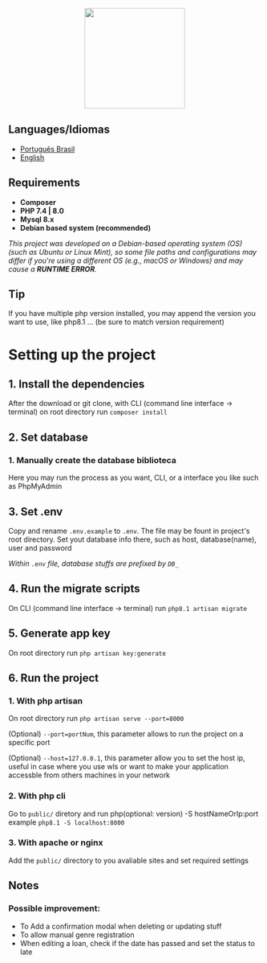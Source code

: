 <p align="center"><a href="https://laravel.com" target="_blank"><img src="https://raw.githubusercontent.com/laravel/art/master/logo-lockup/5%20SVG/2%20CMYK/1%20Full%20Color/laravel-logolockup-cmyk-red.svg" width="200"></a></p>

## Languages/Idiomas
- [Português Brasil](README.md)
- [English](README.en.md)

## Requirements
- __Composer__
- __PHP 7.4 | 8.0__
- __Mysql 8.x__
- __Debian based system (recommended)__

_This project was developed on a Debian-based operating system (OS) (such as Ubuntu or Linux Mint), so some file paths and configurations may differ if you're using a different OS (e.g., macOS or Windows) and may cause a **RUNTIME ERROR**._


## Tip
If you have multiple php version installed, you may append the version you want to use, like php8.1 ... (be sure to match version requirement)

# Setting up the project
## 1. Install the dependencies
After the download or git clone, with CLI (command line interface -> terminal) on root directory run `composer install`


## 2. Set database
### 1. Manually create the database biblioteca
Here you may run the process as you want, CLI, or a interface you like such as PhpMyAdmin


## 3. Set .env
Copy and rename `.env.example` to `.env`. The file may be fount in project's root directory.
Set yout database info there, such as host, database(name), user and password

_Within `.env` file, database stuffs are prefixed by `DB_`_

## 4. Run the migrate scripts
On CLI (command line interface -> terminal) run `php8.1 artisan migrate`


## 5. Generate app key
On root directory run `php artisan key:generate`


## 6. Run the project
### 1. With php artisan
On root directory run `php artisan serve --port=8000`

(Optional) `--port=portNum`, this parameter allows to run the project on a specific port

(Optional) `--host=127.0.0.1`, this parameter allow you to set the host ip, useful in case where you use wls or want to make your application accessble from others machines in your network

### 2. With php cli
Go to `public/` diretory and run php(optional: version) -S hostNameOrIp:port
example `php8.1 -S localhost:8000`

### 3. With apache or nginx
Add the `public/` directory to you avaliable sites and set required settings


## Notes
### Possible improvement:
- To Add a confirmation modal when deleting or updating stuff
- To allow manual genre registration
- When editing a loan, check if the date has passed and set the status to late

